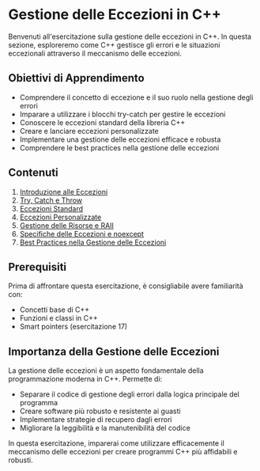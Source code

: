 # Gestione delle Eccezioni in C++

Benvenuti all'esercitazione sulla gestione delle eccezioni in C++. In questa sezione, esploreremo come C++ gestisce gli errori e le situazioni eccezionali attraverso il meccanismo delle eccezioni.

## Obiettivi di Apprendimento

- Comprendere il concetto di eccezione e il suo ruolo nella gestione degli errori
- Imparare a utilizzare i blocchi try-catch per gestire le eccezioni
- Conoscere le eccezioni standard della libreria C++
- Creare e lanciare eccezioni personalizzate
- Implementare una gestione delle eccezioni efficace e robusta
- Comprendere le best practices nella gestione delle eccezioni

## Contenuti

1. [Introduzione alle Eccezioni](./teoria/01_introduzione_eccezioni.md)
2. [Try, Catch e Throw](./teoria/02_try_catch_throw.md)
3. [Eccezioni Standard](./teoria/03_eccezioni_standard.md)
4. [Eccezioni Personalizzate](./teoria/04_eccezioni_personalizzate.md)
5. [Gestione delle Risorse e RAII](./teoria/05_gestione_risorse_raii.md)
6. [Specifiche delle Eccezioni e noexcept](./teoria/06_specifiche_eccezioni_noexcept.md)
7. [Best Practices nella Gestione delle Eccezioni](./teoria/07_best_practices.md)

## Prerequisiti

Prima di affrontare questa esercitazione, è consigliabile avere familiarità con:

- Concetti base di C++
- Funzioni e classi in C++
- Smart pointers (esercitazione 17)

## Importanza della Gestione delle Eccezioni

La gestione delle eccezioni è un aspetto fondamentale della programmazione moderna in C++. Permette di:

- Separare il codice di gestione degli errori dalla logica principale del programma
- Creare software più robusto e resistente ai guasti
- Implementare strategie di recupero dagli errori
- Migliorare la leggibilità e la manutenibilità del codice

In questa esercitazione, imparerai come utilizzare efficacemente il meccanismo delle eccezioni per creare programmi C++ più affidabili e robusti.